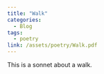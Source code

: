 ```yaml
---
title: "Walk"
categories:
  - Blog
tags:
  - poetry
link: /assets/poetry/Walk.pdf
---
```

This is a sonnet about a walk.
